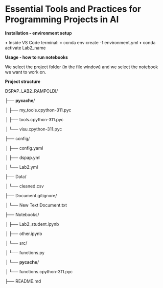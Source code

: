 # Essential Tools and Practices for Programming Projects in AI

**Installation - environment setup**

•	Inside VS Code terminal:
•	conda env create -f environment.yml
•	conda activate Lab2_name

**Usage - how to run notebooks**

We select the project folder (in the file window) and we select the notebook we want to work on.

**Project structure**

DSPAP_LAB2_RAMPOLDI/

├── __pycache__/
    
│   ├── my_tools.cpython-311.pyc
    
│   ├── tools.cpython-311.pyc
    
│   └── visu.cpython-311.pyc
    
├── config/
    
│   ├── config.yaml
    
│   ├── dspap.yml
    
│   └── Lab2.yml
    
├── Data/
    
│   └── cleaned.csv
    
├── Document.gitignore/
    
│   └── New Text Document.txt
    
├── Notebooks/
    
│   ├── Lab2_student.ipynb
    
│   ├── other.ipynb
    
│   └── src/
        
│       └── functions.py
        
│       └── __pycache__/
            
│           └── functions.cpython-311.pyc
    
├── README.md